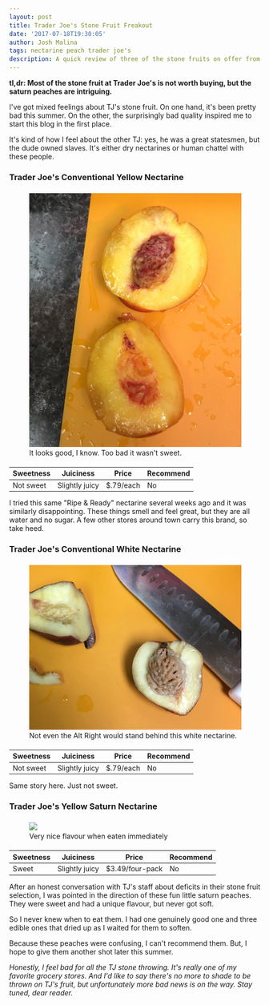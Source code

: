 ```yaml
---
layout: post
title: Trader Joe's Stone Fruit Freakout
date: '2017-07-18T19:30:05'
author: Josh Malina
tags: nectarine peach trader joe's
description: A quick review of three of the stone fruits on offer from Trader Joe's this summer
---
```


<b>tl,dr: Most of the stone fruit at Trader Joe's is not worth buying, but the saturn peaches are intriguing.</b>

I've got mixed feelings about TJ's stone fruit. On one hand, it's been pretty bad this summer.
On the other, the surprisingly bad quality inspired me to start this blog in the first place.

It's kind of how I feel about the other TJ: yes, he was a great statesmen, but the dude owned slaves. It's either dry
nectarines or human chattel with these people.

### Trader Joe's Conventional Yellow Nectarine

<style>
    figure { padding-top:6px; padding-bottom: 6px;}
</style>

<figure>
    <img src="assets/images/tj_conv_yellow_nec.jpg">
    <figcaption>It looks good, I know. Too bad it wasn't sweet.</figcaption>
</figure>

|Sweetness|Juiciness|Price|Recommend|
|---|---|---|---|
|Not sweet|Slightly juicy|$.79/each|No|

I tried this same "Ripe & Ready" nectarine several weeks ago and it was similarly disappointing. These
things smell and feel great, but they are all water and no sugar. A few other stores
around town carry this brand, so take heed.


### Trader Joe's Conventional White Nectarine

<figure>
    <img src="assets/images/tj_white_nec_conv.jpg">
    <figcaption>Not even the Alt Right would stand behind this white nectarine.</figcaption>
</figure>

|Sweetness|Juiciness|Price|Recommend|
|---|---|---|---|
|Not sweet|Slightly juicy|$.79/each|No|

Same story here. Just not sweet.


### Trader Joe's Yellow Saturn Nectarine

<figure>
    <img src="https://thewindsorwriter.files.wordpress.com/2017/08/img_3277-e1499885704345.jpg?w=1200">
    <figcaption>Very nice flavour when eaten immediately</figcaption>
</figure>

|Sweetness|Juiciness|Price|Recommend|
|---|---|---|---|
|Sweet|Slightly juicy|$3.49/four-pack|No|

After an honest conversation with TJ's staff about deficits in their stone fruit selection,
 I was pointed in the direction of these fun little saturn peaches.
 They were sweet and had a unique flavour, but never got soft.

So I never knew when to eat them. I had one genuinely good one and three edible ones that dried up as I waited
for them to soften.

Because these peaches were confusing, I can't recommend them. But, I hope to give them another shot later this summer.

<em>Honestly, I feel bad for all the TJ stone throwing. It's really one of my favorite grocery stores. And I'd like to say
there's no more to shade to be thrown on TJ's fruit, but unfortunately more bad news is on the way. Stay tuned,
 dear reader.</em>


